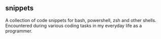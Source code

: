 ## snippets
A collection of code snippets for bash, powershell, zsh and other shells. Encountered during various coding tasks in my everyday life as a programmer.
